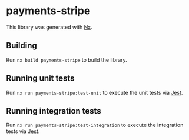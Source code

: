 # payments-stripe

This library was generated with [Nx](https://nx.dev).

## Building

Run `nx build payments-stripe` to build the library.

## Running unit tests

Run `nx run payments-stripe:test-unit` to execute the unit tests via [Jest](https://jestjs.io).

## Running integration tests

Run `nx run payments-stripe:test-integration` to execute the integration tests via [Jest](https://jestjs.io).
